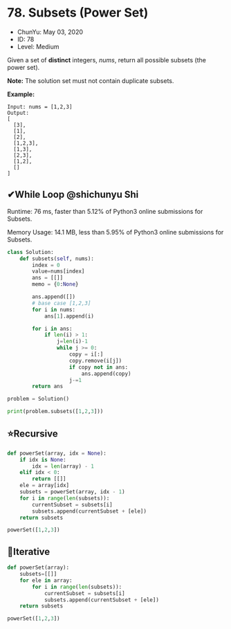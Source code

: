 # 78. Subsets \(Power Set\)

* ChunYu: May 03, 2020
* ID: 78
* Level: Medium

Given a set of **distinct** integers, _nums_, return all possible subsets \(the power set\).

**Note:** The solution set must not contain duplicate subsets.

**Example:**

```text
Input: nums = [1,2,3]
Output:
[
  [3],
  [1],
  [2],
  [1,2,3],
  [1,3],
  [2,3],
  [1,2],
  []
]
```

## ✔While Loop @shichunyu Shi

Runtime: 76 ms, faster than 5.12% of Python3 online submissions for Subsets.

Memory Usage: 14.1 MB, less than 5.95% of Python3 online submissions for Subsets.

```python
class Solution:
    def subsets(self, nums):
        index = 0
        value=nums[index]
        ans = [[]]
        memo = {0:None}

        ans.append([])
        # base case [1,2,3]
        for i in nums:
            ans[1].append(i)

        for i in ans:
            if len(i) > 1:
                j=len(i)-1
                while j >= 0:
                    copy = i[:]
                    copy.remove(i[j])
                    if copy not in ans:
                        ans.append(copy)
                    j-=1
        return ans

problem = Solution()

print(problem.subsets([1,2,3]))
```

## ⭐Recursive

```python
def powerSet(array, idx = None):
    if idx is None:
        idx = len(array) - 1
    elif idx < 0:
        return [[]]
    ele = array[idx]
    subsets = powerSet(array, idx - 1)
    for i in range(len(subsets)):
        currentSubset = subsets[i]
        subsets.append(currentSubset + [ele])
    return subsets

powerSet([1,2,3])
```

## 🌟Iterative

```python
def powerSet(array):
    subsets=[[]]
    for ele in array:
        for i in range(len(subsets)):
            currentSubset = subsets[i]
            subsets.append(currentSubset + [ele])
    return subsets

powerSet([1,2,3])
```

